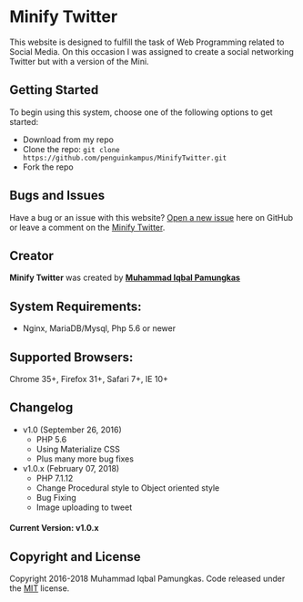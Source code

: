 # Minify Twitter
This website is designed to fulfill the task of Web Programming related to Social Media. On this occasion I was assigned to create a social networking Twitter but with a version of the Mini.

## Getting Started
To begin using this system, choose one of the following options to get started:
* Download from my repo
* Clone the repo: `git clone https://github.com/penguinkampus/MinifyTwitter.git`
* Fork the repo

## Bugs and Issues
Have a bug or an issue with this website? [Open a new issue](https://github.com/penguinkampus/MinifyTwitter/issues) here on GitHub or leave a comment on the [Minify Twitter](https://github.com/penguinkampus/MinifyTwitter).

## Creator
**Minify Twitter** was created by **[Muhammad Iqbal Pamungkas](https://me.suaiq.com/)**

## System Requirements:
- Nginx, MariaDB/Mysql, Php 5.6 or newer

## Supported Browsers:
Chrome 35+, Firefox 31+, Safari 7+, IE 10+

## Changelog
- v1.0 (September 26, 2016)
  - PHP 5.6
  - Using Materialize CSS
  - Plus many more bug fixes
- v1.0.x (February 07, 2018)
  - PHP 7.1.12
  - Change Procedural style to Object oriented style
  - Bug Fixing
  - Image uploading to tweet

#### Current Version: v1.0.x

## Copyright and License
Copyright 2016-2018 Muhammad Iqbal Pamungkas. Code released under the [MIT](https://github.com/penguinkampus/MinifyTwitter/blob/master/LICENSE) license.
